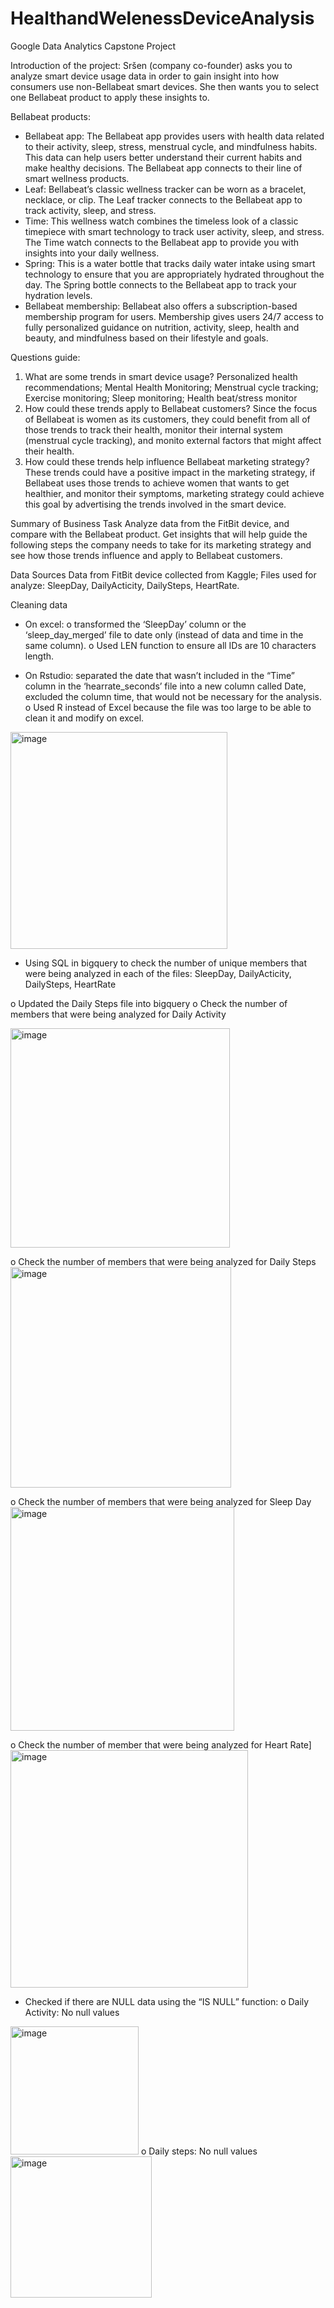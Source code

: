 # HealthandWelenessDeviceAnalysis

Google Data Analytics Capstone Project

Introduction of the project:
Sršen (company co-founder) asks you to analyze smart device usage data in order to gain insight into how consumers use non-Bellabeat smart devices. She then wants you to select one Bellabeat product to apply these insights to.

Bellabeat products:
-	Bellabeat app: The Bellabeat app provides users with health data related to their activity, sleep, stress, menstrual cycle, and mindfulness habits. This data can help users better understand their current habits and make healthy decisions. The Bellabeat app connects to their line of smart wellness products. 
-	Leaf: Bellabeat’s classic wellness tracker can be worn as a bracelet, necklace, or clip. The Leaf tracker connects to the Bellabeat app to track activity, sleep, and stress. 
-	Time: This wellness watch combines the timeless look of a classic timepiece with smart technology to track user activity, sleep, and stress. The Time watch connects to the Bellabeat app to provide you with insights into your daily wellness. 
-	Spring: This is a water bottle that tracks daily water intake using smart technology to ensure that you are appropriately hydrated throughout the day. The Spring bottle connects to the Bellabeat app to track your hydration levels. 
-	Bellabeat membership: Bellabeat also offers a subscription-based membership program for users. Membership gives users 24/7 access to fully personalized guidance on nutrition, activity, sleep, health and beauty, and mindfulness based on their lifestyle and goals.

Questions guide:
1.	What are some trends in smart device usage? 
Personalized health recommendations; Mental Health Monitoring; Menstrual cycle tracking; Exercise monitoring; Sleep monitoring; Health beat/stress monitor
2.	How could these trends apply to Bellabeat customers? 
Since the focus of Bellabeat is women as its customers, they could benefit from all of those trends to track their health, monitor their internal system (menstrual cycle tracking), and monito external factors that might affect their health.
3.	How could these trends help influence Bellabeat marketing strategy? 
These trends could have a positive impact in the marketing strategy, if Bellabeat uses those trends to achieve women that wants to get healthier, and monitor their symptoms, marketing strategy could achieve this goal by advertising the trends involved in the smart device. 

Summary of Business Task
	Analyze data from the FitBit device, and compare with the Bellabeat product. Get insights that will help guide the following steps the company needs to take for its marketing strategy and see how those trends influence and apply to Bellabeat customers.

Data Sources
	Data from FitBit device collected from Kaggle; Files used for analyze: SleepDay, DailyActicity, DailySteps, HeartRate. 

Cleaning data

-	On excel: 
o	transformed the ‘SleepDay’ column or the ‘sleep_day_merged’ file to date only (instead of data and time in the same column).
o	Used LEN function to ensure all IDs are 10 characters length.

-	On Rstudio: separated the date that wasn’t included in the “Time” column in the ‘hearrate_seconds’ file into a new column called Date, excluded the column time, that would not be necessary for the analysis.
o	Used R instead of Excel because the file was too large to be able to clean it and modify on excel.
<img width="347" alt="image" src="https://github.com/gabidasanches/HealthandWelenessDeviceAnalysis/assets/123784158/41b3d7c2-210b-43ae-b963-5cea826b9768">

-	Using SQL in bigquery to check the number of unique members that were being analyzed in each of the files: SleepDay, DailyActicity, DailySteps, HeartRate

o	Updated the Daily Steps file into bigquery
o	Check the number of members that were being analyzed for Daily Activity

<img width="351" alt="image" src="https://github.com/gabidasanches/HealthandWelenessDeviceAnalysis/assets/123784158/126c9cac-cfdc-426c-9dae-4bf822de4395">

o	Check the number of members that were being analyzed for Daily Steps
<img width="353" alt="image" src="https://github.com/gabidasanches/HealthandWelenessDeviceAnalysis/assets/123784158/b13b3e01-86ca-49c7-9f39-bcbf6e220a07">

o	Check the number of members that were being analyzed for Sleep Day
<img width="358" alt="image" src="https://github.com/gabidasanches/HealthandWelenessDeviceAnalysis/assets/123784158/a6c1daf3-ab3a-4aa2-81a2-4c4924e9739f">

o	Check the number of member that were being analyzed for Heart Rate]
<img width="380" alt="image" src="https://github.com/gabidasanches/HealthandWelenessDeviceAnalysis/assets/123784158/cfab72b6-32f1-4fd3-829d-293d3b8f0e53">


-	Checked if there are NULL data using the “IS NULL” function:
o	Daily Activity: No null values
<img width="205" alt="image" src="https://github.com/gabidasanches/HealthandWelenessDeviceAnalysis/assets/123784158/8ea4b0f8-ef84-41cf-8044-e075b030a690">
o	Daily steps: No null values
<img width="226" alt="image" src="https://github.com/gabidasanches/HealthandWelenessDeviceAnalysis/assets/123784158/38a7cd58-82a2-4b41-9179-cbfa840a5000">












